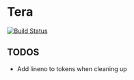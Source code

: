# Tera

[![Build Status](https://travis-ci.org/Keats/tera.svg)](https://travis-ci.org/Keats/tera)

## TODOS
- Add lineno to tokens when cleaning up
